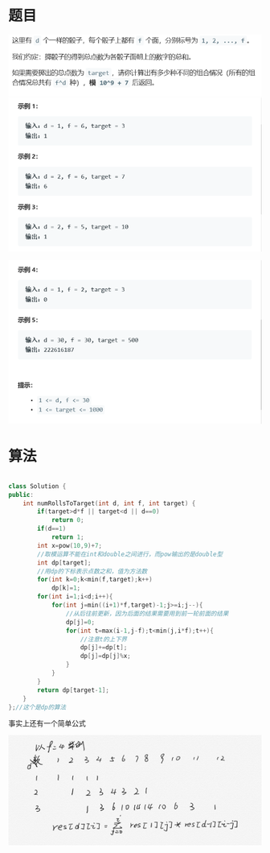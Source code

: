 # 题目

![img](./image/q1.png)
![img](./image/q2.png)

![img](./image/q3.png)

# 算法

```python

```

```c++
class Solution {
public:
    int numRollsToTarget(int d, int f, int target) {
        if(target>d*f || target<d || d==0)
            return 0;
        if(d==1)
            return 1;
        int x=pow(10,9)+7;
        //取模运算不能在int和double之间进行，而pow输出的是double型
        int dp[target];
        //用dp的下标表示点数之和，值为方法数
        for(int k=0;k<min(f,target);k++)
            dp[k]=1;
        for(int i=1;i<d;i++){
            for(int j=min((i+1)*f,target)-1;j>=i;j--){
                //从后往前更新，因为后面的结果需要用到前一轮前面的结果
                dp[j]=0;
                for(int t=max(i-1,j-f);t<min(j,i*f);t++){
                    //注意t的上下界
                    dp[j]+=dp[t];
                    dp[j]=dp[j]%x;
                }
            }
        }
        return dp[target-1];
    }
};//这个是dp的算法
```

事实上还有一个简单公式

![img](./image/s.jpg)

